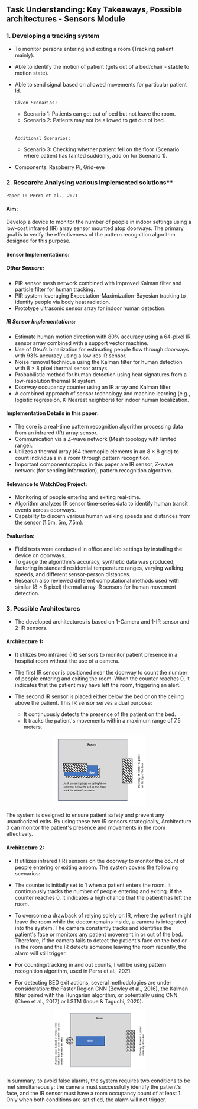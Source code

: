 
## Task Understanding: Key Takeaways, Possible architectures - Sensors Module

### 1. Developing a tracking system
* To monitor persons entering and exiting a room (Tracking patient mainly).
+ Able to identify the motion of patient (gets out of a bed/chair - stable to motion state).
+ Able to send signal based on allowed movements for particular patient Id.

  `Given Scenarios:`
  + Scenario 1: Patients can get out of bed but not leave the room.
  - Scenario 2: Patients may not be allowed to get out of bed.<br/><br/>
  
  `Additional Scenarios:`
  * Scenario 3: Checking whether patient fell on the floor (Scenario where patient has fainted suddenly, add on for Scenario 1).

- Components: Raspberry Pi, Grid-eye 

### 2. Research: Analysing various implemented solutions**

`Paper 1: Perra et al., 2021`
#### Aim:
Develop a device to monitor the number of people in indoor settings using a low-cost infrared (IR) array sensor mounted atop doorways. The primary goal is to verify the effectiveness of the pattern recognition algorithm designed for this purpose.

#### Sensor Implementations:

##### Other Sensors:

* PIR sensor mesh network combined with improved Kalman filter and particle filter for human tracking.
* PIR system leveraging Expectation-Maximization-Bayesian tracking to identify people via body heat radiation.
* Prototype ultrasonic sensor array for indoor human detection.

##### IR Sensor Implementations:
* Estimate human motion direction with 80% accuracy using a 64-pixel IR sensor array combined with a support vector machine.
* Use of Otsu’s binarization for estimating people flow through doorways with 93% accuracy using a low-res IR sensor.
* Noise removal technique using the Kalman filter for human detection with 8 × 8 pixel thermal sensor arrays.
* Probabilistic method for human detection using heat signatures from a low-resolution thermal IR system.
* Doorway occupancy counter using an IR array and Kalman filter.
* A combined approach of sensor technology and machine learning (e.g., logistic regression, K-Nearest neighbors) for indoor human localization.

#### Implementation Details in this paper:

* The core is a real-time pattern recognition algorithm processing data from an infrared (IR) array sensor.
* Communication via a Z-wave network (Mesh topology with limited range).
* Utilizes a thermal array (64 thermopile elements in an 8 × 8 grid) to count individuals in a room through pattern recognition.
* Important components/topics in this paper are IR sensor, Z-wave network (for sending information), pattern recognition algorithm.

#### Relevance to WatchDog Project:

* Monitoring of people entering and exiting real-time.
* Algorithm analyzes IR sensor time-series data to identify human transit events across doorways.
* Capability to discern various human walking speeds and distances from the sensor (1.5m, 5m, 7.5m).

#### Evaluation:
* Field tests were conducted in office and lab settings by installing the device on doorways.
* To gauge the algorithm's accuracy, synthetic data was produced, factoring in standard residential temperature ranges, varying walking speeds, and different sensor-person distances.
* Research also reviewed different computational methods used with similar (8 × 8 pixel) thermal array IR sensors for human movement detection.

### 3. Possible Architectures

* The developed architectures is based on 1-Camera and 1-IR sensor and 2-IR sensors.

#### Architecture 1:
* It utilizes two infrared (IR) sensors to monitor patient presence in a hospital room without the use of a camera.

* The first IR sensor is positioned near the doorway to count the number of people entering and exiting the room. When the counter reaches 0, it indicates that the patient may have left the room, triggering an alert.

* The second IR sensor is placed either below the bed or on the ceiling above the patient. This IR sensor serves a dual purpose:

  * It continuously detects the presence of the patient on the bed.
  * It tracks the patient's movements within a maximum range of 7.5 meters.

<p align="center" width="100%">
    <img width="50%" src="images/A1.png">
</p>

The system is designed to ensure patient safety and prevent any unauthorized exits. By using these two IR sensors strategically, Architecture 0 can monitor the patient's presence and movements in the room effectively.

#### Architecture 2:
* It utilizes infrared (IR) sensors on the doorway to monitor the count of people entering or exiting a room. The system covers the following scenarios:

* The counter is initially set to 1 when a patient enters the room. It continuously tracks the number of people entering and exiting. If the counter reaches 0, it indicates a high chance that the patient has left the room.

* To overcome a drawback of relying solely on IR, where the patient might leave the room while the doctor remains inside, a camera is integrated into the system. The camera constantly tracks and identifies the patient's face or monitors any patient movement in or out of the bed. Therefore, if the camera fails to detect the patient's face on the bed or in the room and the IR detects someone leaving the room recently, the alarm will still trigger.

* For counting/tracking in and out counts, I will be using pattern recognition algorithm, used in Perra et al., 2021.
* For detecting BED exit actions, several methodologies are under consideration: the Faster Region CNN (Bewley et al., 2016), the Kalman filter paired with the Hungarian algorithm, or potentially using CNN (Chen et al., 2017) or LSTM (Inoue & Taguchi, 2020).

<p align="center" width="100%">
    <img width="50%" src="images/A2.png">
</p>

In summary, to avoid false alarms, the system requires two conditions to be met simultaneously: the camera must successfully identify the patient's face, and the IR sensor must have a room occupancy count of at least 1. Only when both conditions are satisfied, the alarm will not trigger.
